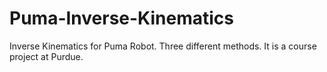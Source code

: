 Puma-Inverse-Kinematics
=======================

Inverse Kinematics for Puma Robot. Three different methods.
It is a course project at Purdue.
